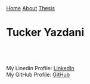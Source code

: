 <div class="topnav">
  <a class="active" href="#home">Home</a>
  <a href="about.html">About</a>
  <a href="thesis.html">Thesis</a>
</div>

<h1> Tucker Yazdani </h1>
<body> 
  <br><br><br>
  My Linedin Profile:  <a href="https://www.linkedin.com/in/tuckeryazdani/" title="LinkedIn">LinkedIn</a><br>
  My GitHub Profile:   <a href="https://github.com/tuckeryazdani" title="LinkedIn">GitHub</a><br>

</body>
